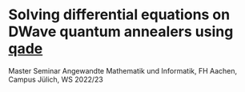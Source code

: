 # Solving differential equations on DWave quantum annealers using [qade](https://pypi.org/project/qade/)

Master Seminar Angewandte Mathematik und Informatik, FH Aachen, Campus Jülich, WS 2022/23
